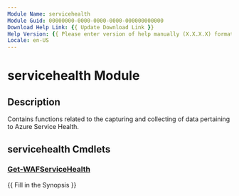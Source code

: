 ```yaml
---
Module Name: servicehealth
Module Guid: 00000000-0000-0000-0000-000000000000
Download Help Link: {{ Update Download Link }}
Help Version: {{ Please enter version of help manually (X.X.X.X) format }}
Locale: en-US
---
```


# servicehealth Module
## Description
Contains functions related to the capturing and collecting of data pertaining to Azure Service Health.

## servicehealth Cmdlets
### [Get-WAFServiceHealth](Get-WAFServiceHealth.md)
{{ Fill in the Synopsis }}

